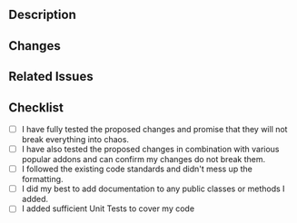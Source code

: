 ## Description
<!-- Please explain what you changed/added and why you did it in detail. -->

## Changes
<!-- Please list all the changes you have made. -->

## Related Issues
<!-- Please tag any Issues related to your Pull Request -->
<!-- Syntax: "Resolves #000" -->

## Checklist
<!-- Here is a little checklist you should follow. -->
<!-- You can click those check boxes after you posted your issue. -->
- [ ] I have fully tested the proposed changes and promise that they will not break everything into chaos.
- [ ] I have also tested the proposed changes in combination with various popular addons and can confirm my changes do not break them.
- [ ] I followed the existing code standards and didn't mess up the formatting.
- [ ] I did my best to add documentation to any public classes or methods I added.
- [ ] I added sufficient Unit Tests to cover my code
